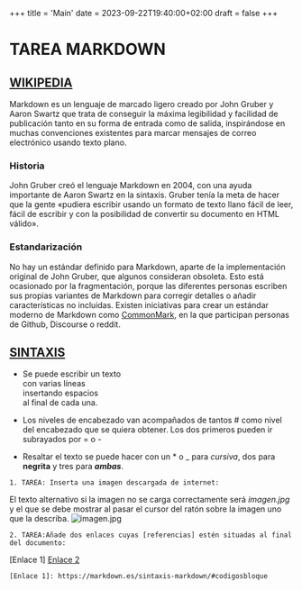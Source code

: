 +++
title = 'Main'
date = 2023-09-22T19:40:00+02:00
draft = false
+++

# TAREA MARKDOWN

## [WIKIPEDIA](https://es.wikipedia.org/wiki/Markdown)

Markdown es un lenguaje de marcado ligero creado por John Gruber y Aaron Swartz que trata de conseguir la máxima legibilidad y facilidad de publicación tanto en su forma de entrada como de salida, inspirándose en muchas convenciones existentes para marcar mensajes de correo electrónico usando texto plano.

### Historia

John Gruber creó el lenguaje Markdown en 2004, con una ayuda importante de Aaron Swartz en la sintaxis. Gruber tenía la meta de hacer que la gente «pudiera escribir usando un formato de texto llano fácil de leer, fácil de escribir y con la posibilidad de convertir su documento en HTML válido».

### Estandarización

No hay un estándar definido para Markdown, aparte de la implementación original de John Gruber, que algunos consideran obsoleta. Esto está ocasionado por la fragmentación, porque las diferentes personas escriben sus propias variantes de Markdown para corregir detalles o añadir características no incluidas.
Existen iniciativas para crear un estándar moderno de Markdown como [CommonMark](https://es.wikipedia.org/w/index.php?title=CommonMark&action=edit&redlink=1), en la que participan personas de Github, Discourse o reddit.


## [SINTAXIS](https://markdown.es/sintaxis-markdown/)



- Se puede escribir un texto<br>con varias líneas<br>insertando espacios<br>al final de cada una.



- Los niveles de encabezado van acompañados de tantos \#
como nivel del encabezado que se quiera obtener.
Los dos primeros pueden ir subrayados por \= o \-



- Resaltar el texto
se puede hacer
con un \* o \_ para *cursiva*,
dos para **negrita** y tres para ***ambas***.



~~~
1. TAREA: Inserta una imagen descargada de internet:
~~~

El texto alternativo si la imagen no se carga correctamente será <i>imagen.jpg</i> y el que se debe mostrar al pasar el cursor del ratón sobre la imagen uno que la describa.
![imagen.jpg](749693.jpg)


~~~
2. TAREA:Añade dos enlaces cuyas [referencias] estén situadas al final del documento:
~~~

[Enlace 1]
[Enlace 2]




`[Enlace 1]: https://markdown.es/sintaxis-markdown/#codigosbloque`

[Enlace 2]: https://docs.google.com/presentation/d/1SYzoSFQHDFv0EjHEcLgdsFV2g1qLBBGSGxKn4za4Ags/edit#slide=id.g282247f0a3d_0_0
